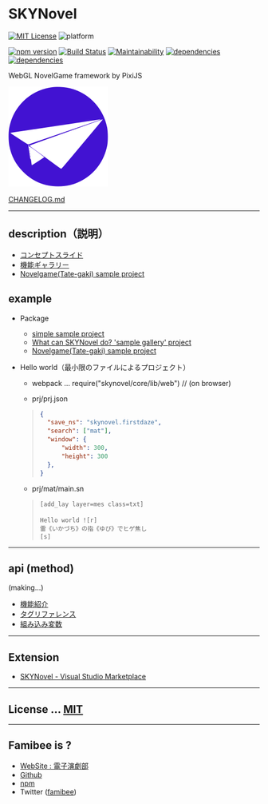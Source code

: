 # SKYNovel
[![MIT License](https://img.shields.io/github/license/famibee/SKYNovel.svg)](https://github.com/famibee/SKYNovel/blob/master/LICENSE)
![platform](https://img.shields.io/badge/platform-windows%20%7C%20macos-lightgrey.svg)

[![npm version](https://badge.fury.io/js/skynovel.svg)](https://badge.fury.io/js/skynovel)
[![Build Status](https://travis-ci.org/famibee/SKYNovel.svg?branch=master)](https://travis-ci.org/famibee/SKYNovel)
[![Maintainability](https://api.codeclimate.com/v1/badges/228e91311459ce3f7e10/maintainability)](https://codeclimate.com/github/famibee/SKYNovel/maintainability)
[![dependencies](https://david-dm.org/famibee/SKYNovel/status.svg)](https://david-dm.org/famibee/SKYNovel)
[![dependencies](https://david-dm.org/famibee/SKYNovel/dev-status.svg)](https://david-dm.org/famibee/SKYNovel?type=dev)

WebGL NovelGame framework by PixiJS

![logo.svg](https://github.com/famibee/SKYNovel/blob/master/test/icon.svg)

[CHANGELOG.md](https://github.com/famibee/SKYNovel/blob/master/CHANGELOG.md)

---
## description（説明）

- [コンセプトスライド](http://ugainovel.hiho.jp/skynovel/web.htm)
- [機能ギャラリー](http://ugainovel.hiho.jp/skynovel/gallery/)
- [Novelgame(Tate-gaki) sample project](https://github.com/famibee/SKYNovel_uc)

## example

- Package
	- [simple sample project](https://github.com/famibee/SKYNovel_sample)
	- [What can SKYNovel do? 'sample gallery' project](https://github.com/famibee/SKYNovel_gallery)
	- [Novelgame(Tate-gaki) sample project](https://github.com/famibee/SKYNovel_uc)

- Hello world（最小限のファイルによるプロジェクト）
	- webpack ... require("skynovel/core/lib/web")	// (on browser)

	- prj/prj.json
	>```json
	>{
	>	"save_ns": "skynovel.firstdaze",
	>	"search": ["mat"],
	>	"window": {
	>		"width": 300,
	>		"height": 300
	>	},
	>}
	>```
	- prj/mat/main.sn
	>```
	>[add_lay layer=mes class=txt]
	>
	>Hello world ![r]
	>雷《いかづち》の指《ゆび》でヒゲ焦し
	>[s]
	>```

---
## api (method)

(making...)

- [機能紹介]()
- [タグリファレンス]()
- [組み込み変数]()

---
## Extension
 - [SKYNovel - Visual Studio Marketplace](https://marketplace.visualstudio.com/items?itemName=famibee.skynovel)

---
## License ... [MIT](LICENSE)

---
## Famibee is ?
- [WebSite : 電子演劇部](https://famibee.blog.fc2.com/)
- [Github](https://github.com/famibee/SKYNovel)
- [npm](https://www.npmjs.com/package/skynovel)
- Twitter ([famibee](https://twitter.com/famibee))

